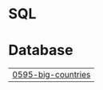 # SQL


# Database
|  |
| ------- |
| [0595-big-countries](https://github.com/MIHIR-110103/SQL/tree/master/0595-big-countries) |